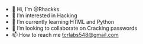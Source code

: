 - 👋 Hi, I’m @Rhackks
- 👀 I’m interested in Hacking
- 🌱 I’m currently learning HTML and Python
- 💞️ I’m looking to collaborate on Cracking passwords
- 📫 How to reach me tcrlabs548@gmail.com

<!---
Rhackks/Rhackks is a ✨ special ✨ repository because its `README.md` (this file) appears on your GitHub profile.
You can click the Preview link to take a look at your changes.
--->
